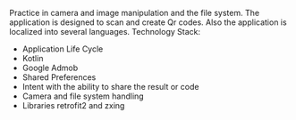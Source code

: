 Practice in camera and image manipulation and the file system. The application is designed to scan and create Qr codes. Also the application is localized into several languages. 
Technology Stack:
- Application Life Cycle
- Kotlin
- Google Admob
- Shared Preferences
- Intent with the ability to share the result or code
- Camera and file system handling
- Libraries retrofit2 and zxing
